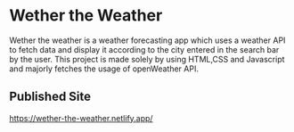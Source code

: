 
# Wether the Weather

Wether the weather is a weather forecasting app which uses a weather API to fetch data and display it according to the city entered in the search bar by the user.
This project is made solely by using HTML,CSS and Javascript and majorly fetches the usage of openWeather API. 



## Published Site

https://wether-the-weather.netlify.app/



